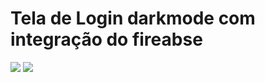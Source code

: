 # Tela de Login darkmode com integração do fireabse

<img src="https://i.postimg.cc/0j38SH0H/Captura-de-tela-de-2023-04-27-16-38-25.png">
<img src="https://i.postimg.cc/Bvg4pvCF/Captura-de-tela-de-2023-04-27-16-38-38.png">
